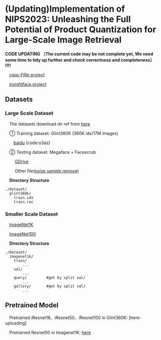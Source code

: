# (Updating)Implementation of NIPS2023: Unleashing the Full Potential of Product Quantization for Large-Scale Image Retrieval

**CODE UPDATING （The current code may be not complete yet, We need some time to tidy up further and check correctness and completeness）   !!!!**

&emsp;[cisip-FIRe project](https://github.com/CISiPLab/cisip-FIRe)

&emsp;[insightface project](https://github.com/deepinsight/insightface)


## Datasets

### Large Scale Dataset

&emsp;The datasets download dir ref from [here](https://github.com/deepinsight/insightface/tree/c2db41402c627cab8ea32d55da591940f2258276/recognition/_datasets_)

&emsp;① Training dataset: Glint360K (360K ids/17M images)

&emsp;&emsp;[baidu](https://pan.baidu.com/s/1GsYqTTt7_Dn8BfxxsLFN0w) (code:o3az)

&emsp;② Testing dataset: Megaface + Facescrub 

&emsp;&emsp; [GDrive](https://drive.google.com/file/d/1KBwp0U9oZgZj7SYDXRxUnnH7Lwvd9XMy/view?usp=sharing)

&emsp;&emsp; Other file([noise sample remove](https://drive.google.com/drive/folders/14GXWU0f3SB4Bt4dF_jjMsB2OXzi4q4zv?usp=sharing))

&emsp;**Directory Structure**
```
./dataset/
  glint360k/
    train.idx
    train.rec
```
### Smaller Scale Dataset

&emsp;[ImageNet1K](https://image-net.org/download-images)

&emsp;[ImageNet100](https://drive.google.com/file/d/0B7IzDz-4yH_HSmpjSTlFeUlSS00/view?usp=drive_link&resourcekey=0-ozGVTlPhCjlY351mdV_9hg)

&emsp;**Directory Structure**
```
./dataset/
  imagenet1k/
    train/
        ...
    val/
        ...
    query/         #get by split val/
        ...
    gallery/       #get by split val/
        ...
```

## Pretrained Model
&emsp;Pretrained iResnet18、iResnet50、iResnet100 in Glint360K: [here-uploading]

&emsp;Pretrained Resnet50 in Imagenet1K: [here](https://download.pytorch.org/models/resnet50-19c8e357.pth)
